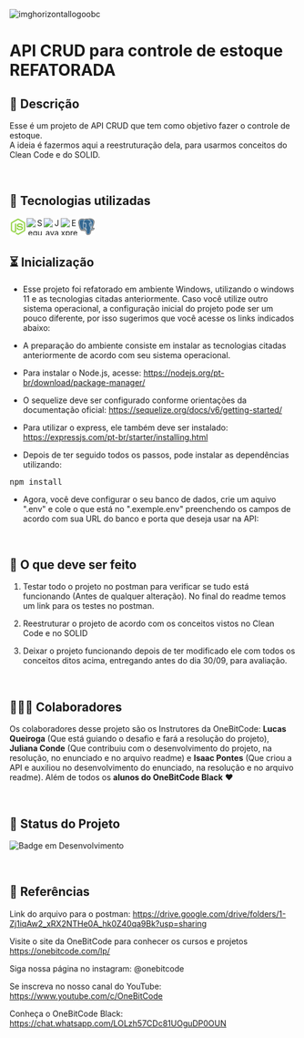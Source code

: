 ![imghorizontallogoobc](https://user-images.githubusercontent.com/29529757/176974783-c26e18fc-4712-415c-a281-2fc90169817f.png)

# API CRUD para controle de estoque REFATORADA

## 📖 Descrição

Esse é um projeto de API CRUD que tem como objetivo fazer o controle de estoque. <br/>
A ideia é fazermos aqui a reestruturação dela, para usarmos conceitos do Clean Code e do SOLID.

<br/>

## 📡 Tecnologias utilizadas

<div align="center"> 
<img align="left" alt="NodeJs" height="30" width="30" src="https://raw.githubusercontent.com/devicons/devicon/master/icons/nodejs/nodejs-original.svg">

<img align="left" alt="Sequelize" height="30" width="30" src="https://cdn.jsdelivr.net/gh/devicons/devicon/icons/sequelize/sequelize-plain.svg" />
          
<img align="left" alt="JavaScript" height="30" width="30" src="https://cdn.jsdelivr.net/gh/devicons/devicon/icons/javascript/javascript-original.svg" />

<img align="left" alt="Express" height="30" width="30" src="https://cdn.jsdelivr.net/gh/devicons/devicon/icons/express/express-original.svg" />

<img align="left" alt="Postgresql" height="30" width="30" src="https://raw.githubusercontent.com/devicons/devicon/master/icons/postgresql/postgresql-original.svg">

</div>
<br/><br/>

## ⏳ Inicialização

- Esse projeto foi refatorado em ambiente Windows, utilizando o windows 11 e as tecnologias citadas anteriormente. Caso você utilize outro sistema operacional, a configuração inicial do projeto pode ser um pouco diferente, por isso sugerimos que você acesse os links indicados abaixo:

- A preparação do ambiente consiste em instalar as tecnologias citadas anteriormente de acordo com seu sistema operacional.

- Para instalar o Node.js, acesse: https://nodejs.org/pt-br/download/package-manager/

- O sequelize deve ser configurado conforme orientações da documentação oficial: https://sequelize.org/docs/v6/getting-started/

- Para utilizar o express, ele também deve ser instalado: https://expressjs.com/pt-br/starter/installing.html

- Depois de ter seguido todos os passos, pode instalar as dependências utilizando:

<pre>npm install</pre>

- Agora, você deve configurar o seu banco de dados, crie um aquivo ".env" e cole o que está no ".exemple.env" preenchendo os campos de acordo com sua URL do banco e porta que deseja usar na API:


<br/>

## 📓 O que deve ser feito

1. Testar todo o projeto no postman para verificar se tudo está funcionando (Antes de qualquer alteração). No final do readme temos um link para os testes no postman.

2. Reestruturar o projeto de acordo com os conceitos vistos no Clean Code e no SOLID

3. Deixar o projeto funcionando depois de ter modificado ele com todos os conceitos ditos acima, entregando antes do dia 30/09, para avaliação.

<br/>

## 🤵🤵‍♀️ Colaboradores

Os colaboradores desse projeto são os Instrutores da OneBitCode: **Lucas Queiroga** (Que está guiando o desafio e fará a resolução do projeto), **Juliana Conde** (Que contribuiu com o desenvolvimento do projeto, na resolução, no enunciado e no arquivo readme) e **Isaac Pontes** (Que criou a API e auxiliou no desenvolvimento do enunciado, na resolução e no arquivo readme). Além de todos os **alunos do OneBitCode Black** ❤️

<br/>

## 🔎 Status do Projeto

![Badge em Desenvolvimento](https://img.shields.io/badge/Status-Em%20Desenvolvimento-green)

<br/>

## 📑 Referências

Link do arquivo para o postman: https://drive.google.com/drive/folders/1-Zj1iqAw2_xRX2NTHe0A_hk0Z40qa9Bk?usp=sharing

Visite o site da OneBitCode para conhecer os cursos e projetos
https://onebitcode.com/lp/

Siga nossa página no instagram: @onebitcode

Se inscreva no nosso canal do YouTube: https://www.youtube.com/c/OneBitCode

Conheça o OneBitCode Black: https://chat.whatsapp.com/LOLzh57CDc81UOguDP0OUN
